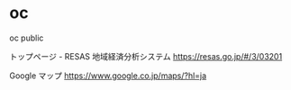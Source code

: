# oc
oc public

トップページ - RESAS 地域経済分析システム
https://resas.go.jp/#/3/03201

Google マップ
https://www.google.co.jp/maps/?hl=ja
